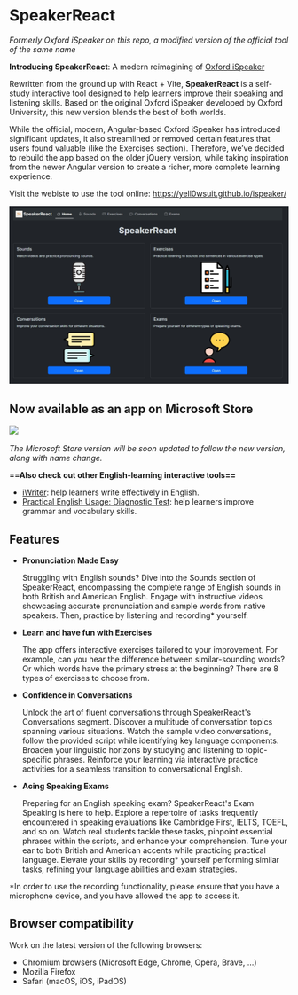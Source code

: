 # SpeakerReact

*Formerly Oxford iSpeaker on this repo, a modified version of the official tool of the same name*

**Introducing SpeakerReact**: A modern reimagining of [Oxford iSpeaker](https://www.oxfordlearnersdictionaries.com/about/get-premium/ispeaker)

Rewritten from the ground up with React + Vite, **SpeakerReact** is a self-study interactive tool designed to help learners improve their speaking and listening skills. Based on the original Oxford iSpeaker developed by Oxford University, this new version blends the best of both worlds.

While the official, modern, Angular-based Oxford iSpeaker has introduced significant updates, it also streamlined or removed certain features that users found valuable (like the Exercises section). Therefore, we’ve decided to rebuild the app based on the older jQuery version, while taking inspiration from the newer Angular version to create a richer, more complete learning experience.

Visit the webiste to use the tool online: <https://yell0wsuit.github.io/ispeaker/>

![](./public/images/homepage_screenshot.png)

## Now available as an app on Microsoft Store

<a href="https://apps.microsoft.com/store/detail/9PNK809K6635?launch=true&mode=mini">
 <img width="300px" src="https://get.microsoft.com/images/en-us%20dark.svg"/>
</a>

*The Microsoft Store version will be soon updated to follow the new version, along with name change.*

**==Also check out other English-learning interactive tools==**

- [iWriter](http://github.com/yell0wsuit/iwriter): help learners write effectively in English.
- [Practical English Usage: Diagnostic Test](http://github.com/yell0wsuit/oxford-peu-diagnostics): help learners improve grammar and vocabulary skills.

## Features

- **Pronunciation Made Easy**

  Struggling with English sounds? Dive into the Sounds section of SpeakerReact, encompassing the complete range of English sounds in both British and American English. Engage with instructive videos showcasing accurate pronunciation and sample words from native speakers. Then, practice by listening and recording* yourself.

- **Learn and have fun with Exercises**

  The app offers interactive exercises tailored to your improvement. For example, can you hear the difference between similar-sounding words? Or which words have the primary stress at the beginning? There are 8 types of exercises to choose from.

- **Confidence in Conversations**

  Unlock the art of fluent conversations through SpeakerReact's Conversations segment. Discover a multitude of conversation topics spanning various situations. Watch the sample video conversations, follow the provided script while identifying key language components. Broaden your linguistic horizons by studying and listening to topic-specific phrases. Reinforce your learning via interactive practice activities for a seamless transition to conversational English.

- **Acing Speaking Exams**

  Preparing for an English speaking exam? SpeakerReact's Exam Speaking is here to help. Explore a repertoire of tasks frequently encountered in speaking evaluations like Cambridge First, IELTS, TOEFL, and so on. Watch real students tackle these tasks, pinpoint essential phrases within the scripts, and enhance your comprehension. Tune your ear to both British and American accents while practicing practical language. Elevate your skills by recording* yourself performing similar tasks, refining your language abilities and exam strategies.

*In order to use the recording functionality, please ensure that you have a microphone device, and you have allowed the app to access it.

## Browser compatibility

Work on the latest version of the following browsers:

- Chromium browsers (Microsoft Edge, Chrome, Opera, Brave, ...)
- Mozilla Firefox
- Safari (macOS, iOS, iPadOS)
